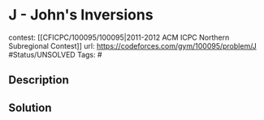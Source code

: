 # J - John's Inversions

contest: [[CFICPC/100095/100095|2011-2012 ACM ICPC Northern Subregional Contest]]
url: https://codeforces.com/gym/100095/problem/J
#Status/UNSOLVED
Tags: #

## Description

## Solution

